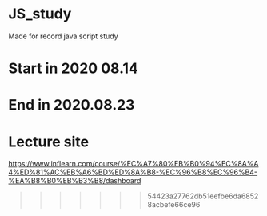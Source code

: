 # JS_study
Made for record java script study

Start in 2020 08.14
=======
End in 2020.08.23
=======
# Lecture site
https://www.inflearn.com/course/%EC%A7%80%EB%B0%94%EC%8A%A4%ED%81%AC%EB%A6%BD%ED%8A%B8-%EC%96%B8%EC%96%B4-%EA%B8%B0%EB%B3%B8/dashboard
>>>>>>> 54423a27762db51eefbe6da68528acbefe66ce96
